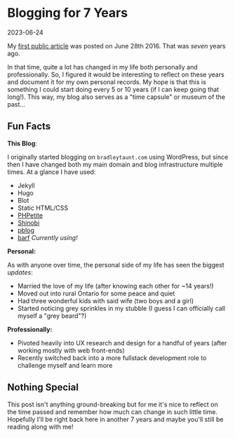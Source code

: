 # Blogging for 7 Years

2023-06-24

My [first public article](/aui) was posted on June 28th 2016. That was *seven* years ago.

In that time, quite a lot has changed in my life both personally and professionally. So, I figured it would be interesting to reflect on these years and document it for my own personal records. My hope is that this is something I could start doing every 5 or 10 years (if I can keep going that long!). This way, my blog also serves as a "time capsule" or museum of the past...

## Fun Facts

**This Blog**:

I originally started blogging on `bradleytaunt.com` using WordPress, but since then I have changed both my main domain and blog infrastructure multiple times. At a glance I have used:

- Jekyll
- Hugo
- Blot
- Static HTML/CSS
- [PHPetite](https://phpetite.bt.ht)
- [Shinobi](https://shinobi.bt.ht)
- [pblog](https://pblog.bt.ht)
- [barf](https://barf.bt.ht) *Currently using!*


**Personal:**

As with anyone over time, the personal side of my life has seen the biggest *updates*:

- Married the love of my life (after knowing each other for ~14 years!)
- Moved out into rural Ontario for some peace and quiet
- Had three wonderful kids with said wife (two boys and a girl)
- Started noticing grey sprinkles in my stubble (I guess I can officially call myself a "grey beard"?)

**Professionally:**

- Pivoted heavily into UX research and design for a handful of years (after working mostly with web front-ends)
- Recently switched back into a more fullstack development role to challenge myself and learn more

## Nothing Special

This post isn't anything ground-breaking but for me it's nice to reflect on the time passed and remember how much can change in such little time. Hopefully I'll be right back here in another 7 years and maybe you'll still be reading along with me!